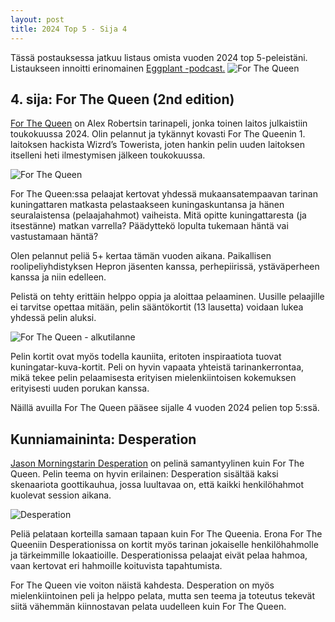 ```yaml
---
layout: post
title: 2024 Top 5 - Sija 4 
---
```

Tässä postauksessa jatkuu listaus omista vuoden 2024 top 5-peleistäni. Listaukseen innoitti erinomainen [Eggplant -podcast.](https://eggplant.show/)
![For The Queen](https://anttiki.github.io/images/for-the-queen-header.jpg "For The Queen")

## 4. sija: For The Queen (2nd edition)

[For The Queen](https://darringtonpress.com/forthequeen/) on Alex Robertsin tarinapeli, jonka toinen laitos julkaistiin toukokuussa 2024. Olin pelannut ja tykännyt kovasti For The Queenin 1. laitoksen hackista Wizrd’s Towerista, joten hankin pelin uuden laitoksen itselleni heti ilmestymisen jälkeen toukokuussa.

![For The Queen](https://anttiki.github.io/images/for-the-queen1.jpg "For The Queen")

For The Queen:ssa pelaajat kertovat yhdessä mukaansatempaavan tarinan kuningattaren matkasta pelastaakseen kuningaskuntansa  ja hänen seuralaistensa (pelaajahahmot) vaiheista. Mitä opitte kuningattaresta (ja itsestänne) matkan varrella? Päädyttekö lopulta tukemaan häntä vai vastustamaan häntä? 

Olen pelannut peliä 5+ kertaa tämän vuoden aikana. Paikallisen roolipeliyhdistyksen Hepron jäsenten kanssa, perhepiirissä, ystäväperheen kanssa ja niin edelleen.

Pelistä on tehty erittäin helppo oppia ja aloittaa pelaaminen. Uusille pelaajille ei tarvitse opettaa mitään, pelin sääntökortit (13 lausetta) voidaan lukea yhdessä pelin aluksi. 

![For The Queen - alkutilanne](https://anttiki.github.io/images/for-the-queen2.jpg "For The Queen - alkutilanne")

Pelin kortit ovat myös todella kauniita, eritoten inspiraatiota tuovat kuningatar-kuva-kortit. Peli on hyvin vapaata yhteistä tarinankerrontaa, mikä tekee pelin pelaamisesta erityisen mielenkiintoisen kokemuksen erityisesti uuden porukan kanssa.

Näillä avuilla For The Queen pääsee sijalle 4 vuoden 2024 pelien top 5:ssä.

## Kunniamaininta: Desperation

[Jason Morningstarin Desperation](https://bullypulpitgames.itch.io/desperation) on pelinä samantyylinen kuin For The Queen. Pelin teema on hyvin erilainen: Desperation sisältää kaksi skenaariota goottikauhua, jossa luultavaa on, että kaikki henkilöhahmot kuolevat session aikana.

![Desperation](https://anttiki.github.io/images/desperation.jpg "Desperation")

Peliä pelataan korteilla samaan tapaan kuin For The Queenia. Erona For The Queeniin Desperationissa on kortit myös tarinan jokaiselle henkilöhahmolle ja tärkeimmille lokaatioille. Desperationissa pelaajat eivät pelaa hahmoa, vaan kertovat eri hahmoille koituvista tapahtumista.

For The Queen vie voiton näistä kahdesta. Desperation on myös mielenkiintoinen peli ja helppo pelata, mutta sen teema ja toteutus tekevät siitä vähemmän kiinnostavan pelata uudelleen kuin For The Queen. 
